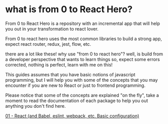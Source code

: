 # what is from 0 to React Hero?

From 0 to React Hero is a repository with an incremental app that will help you out in your transformation to react lover.

From 0 to react hero uses the most common libraries to build a strong app, expect react router, redux, jest, flow, etc.

there are a lot like these! why use "from 0 to react hero"? well, is build from a developer perspective that wants to learn things so, expect some errors corrected, nothing is perfect, learn with me on this!

This guides assumes that you have basic notions of javascript programming, but I will help you with some of the concepts that you may encounter if you are new to React or just to frontend programming.

Please notice that some of the concepts are explained "on the fly", take a moment to read the documentation of each package to help you out anything you don't find here.

[01 - React (and Babel, eslint, webpack, etc. Basic configuration)](/1.React/README#readme)
